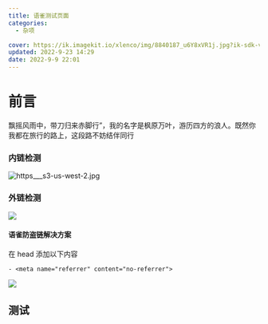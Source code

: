```yaml
---
title: 语雀测试页面
categories:
  - 杂项

cover: https://ik.imagekit.io/xlenco/img/8840187_u6Y8xVR1j.jpg?ik-sdk-version=javascript-1.4.3&updatedAt=1661609019485
updated: 2022-9-23 14:29
date: 2022-9-9 22:01
---
```


# 前言

飘摇风雨中，带刀归来赤脚行”，我的名字是枫原万叶，游历四方的浪人。既然你我都在旅行的路上，这段路不妨结伴同行

### 内链检测

[
](https://www.yuque.com/)![https___s3-us-west-2.jpg](https://cdn.nlark.com/yuque/0/2022/jpeg/22578074/1661603475423-c246e9bb-c5de-443f-a132-cd6aae8c9183.jpeg#clientId=u0a525fb7-8207-4&crop=0&crop=0&crop=1&crop=1&errorMessage=unknown%20error&from=drop&id=ueea08a2e&margin=%5Bobject%20Object%5D&name=https___s3-us-west-2.jpg&originHeight=887&originWidth=1920&originalType=binary&ratio=1&rotation=0&showTitle=false&size=22142&status=error&style=none&taskId=u92ae0c0b-52eb-4214-9f17-2c35106760c&title=)

### 外链检测

![](https://ik.imagekit.io/xlenco/img/31ebc1cf-b02c-40c9-859c-0b8fbd84ff11_.jpg?ik-sdk-version=javascript-1.4.3&updatedAt=1661602960894)

#### 语雀防盗链解决方案

在 head 添加以下内容

```
- <meta name="referrer" content="no-referrer">
```

![](https://ik.imagekit.io/xlenco/img/Screenshot_20220903_125917_XPmKbJZQG.jpg?ik-sdk-version=javascript-1.4.3&updatedAt=1662185344028)

## 测试

<a href="https://Lete114.github.io/CardLink/" target="cardlink"></a>

